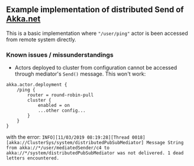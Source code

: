 ## Example implementation of distributed Send of [Akka.net](https://getakka.net/)

This is a basic implementation where `"/user/ping"` actor is been accessed from remote system directly.

### Known issues / missunderstandings
* Actors deployed to cluster from configuration cannot be accessed through mediator's `Send()` message.
This won't work:
```
akka.actor.deployment {
    /ping {
        router = round-robin-pull
        cluster {
            enabled = on
            ...other config...
        }
    }
}
```
with the error:
`INFO][11/03/2019 08:19:28][Thread 0018][akka://ClusterSys/system/distributedPubSubMediator] Message String from akka://*/user/mediatedSender/c4 to akka://*/system/distributedPubSubMediator was not delivered. 1 dead letters encountered.`
